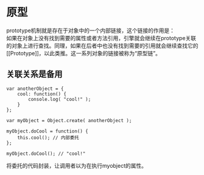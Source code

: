 # 原型
prototype机制就是存在于对象中的一个内部链接，这个链接的作用是：  
如果在对象上没有找到需要的属性或者方法引用，引擎就会继续在prototype关联的对象上进行查找。同理，如果在后者中也没有找到需要的引用就会继续查找它的[[Prototype]]，以此类推。这一系列对象的链接被称为“原型链”。

## 关联关系是备用
```
var anotherObject = {
	cool: function() {
		console.log( "cool!" );
	}
};

var myObject = Object.create( anotherObject );

myObject.doCool = function() {
	this.cool(); // 内部委托
};

myObject.doCool(); // "cool!"
```
将委托的代码封装，让调用者以为在执行myobject的属性。